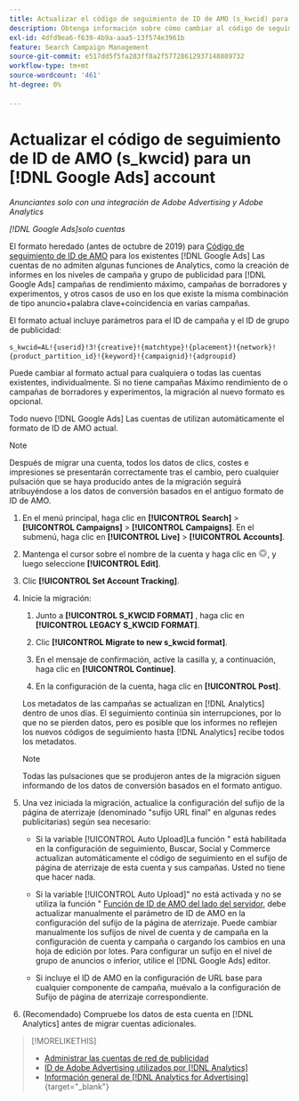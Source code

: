 ```yaml
---
title: Actualizar el código de seguimiento de ID de AMO (s_kwcid) para un [!DNL Google Ads] account
description: Obtenga información sobre cómo cambiar al código de seguimiento de ID de AMO más reciente para un [!DNL Google Ads] cuenta.
exl-id: 4dfd9ea6-f639-4b9a-aaa5-13f574e3961b
feature: Search Campaign Management
source-git-commit: e517dd5f5fa283ff8a2f57728612937148889732
workflow-type: tm+mt
source-wordcount: '461'
ht-degree: 0%

---
```


# Actualizar el código de seguimiento de ID de AMO (s_kwcid) para un [!DNL Google Ads] account

*Anunciantes solo con una integración de Adobe Advertising y Adobe Analytics*

*[!DNL Google Ads]solo cuentas*

El formato heredado (antes de octubre de 2019) para [Código de seguimiento de ID de AMO](/help/integrations/analytics/ids.md#amo-id-formats) para los existentes [!DNL Google Ads] Las cuentas de no admiten algunas funciones de Analytics, como la creación de informes en los niveles de campaña y grupo de publicidad para [!DNL Google Ads] campañas de rendimiento máximo, campañas de borradores y experimentos, y otros casos de uso en los que existe la misma combinación de tipo anuncio+palabra clave+coincidencia en varias campañas.

El formato actual incluye parámetros para el ID de campaña y el ID de grupo de publicidad:

```
s_kwcid=AL!{userid}!3!{creative}!{matchtype}!{placement}!{network}!{product_partition_id}!{keyword}!{campaignid}!{adgroupid}
```

Puede cambiar al formato actual para cualquiera o todas las cuentas existentes, individualmente. Si no tiene campañas Máximo rendimiento de o campañas de borradores y experimentos, la migración al nuevo formato es opcional.

Todo nuevo [!DNL Google Ads] Las cuentas de utilizan automáticamente el formato de ID de AMO actual.

>[!NOTE]
>
>Después de migrar una cuenta, todos los datos de clics, costes e impresiones se presentarán correctamente tras el cambio, pero cualquier pulsación que se haya producido antes de la migración seguirá atribuyéndose a los datos de conversión basados en el antiguo formato de ID de AMO.

1. En el menú principal, haga clic en **[!UICONTROL Search]** \> **[!UICONTROL Campaigns]** \> **[!UICONTROL Campaigns]**. En el submenú, haga clic en **[!UICONTROL Live]** \> **[!UICONTROL Accounts]**.

1. Mantenga el cursor sobre el nombre de la cuenta y haga clic en ![icono desplegable de flecha](/help/search-social-commerce/assets/arrow-dropdown-menu.png), y luego seleccione **[!UICONTROL Edit]**.

1. Clic **[!UICONTROL Set Account Tracking]**.

1. Inicie la migración:

   1. Junto a **[!UICONTROL S_KWCID FORMAT]** , haga clic en **[!UICONTROL LEGACY S_KWCID FORMAT]**.

   1. Clic **[!UICONTROL Migrate to new s_kwcid format]**.

   1. En el mensaje de confirmación, active la casilla y, a continuación, haga clic en **[!UICONTROL Continue]**.

   1. En la configuración de la cuenta, haga clic en **[!UICONTROL Post]**.

   Los metadatos de las campañas se actualizan en [!DNL Analytics] dentro de unos días. El seguimiento continúa sin interrupciones, por lo que no se pierden datos, pero es posible que los informes no reflejen los nuevos códigos de seguimiento hasta [!DNL Analytics] recibe todos los metadatos.

   >[!NOTE]
   >
   >Todas las pulsaciones que se produjeron antes de la migración siguen informando de los datos de conversión basados en el formato antiguo.

1. Una vez iniciada la migración, actualice la configuración del sufijo de la página de aterrizaje (denominado &quot;sufijo URL final&quot; en algunas redes publicitarias) según sea necesario:

   * Si la variable [!UICONTROL Auto Upload]La función &quot; está habilitada en la configuración de seguimiento, Buscar, Social y Commerce actualizan automáticamente el código de seguimiento en el sufijo de página de aterrizaje de esta cuenta y sus campañas. Usted no tiene que hacer nada.

   * Si la variable [!UICONTROL Auto Upload]&quot; no está activada y no se utiliza la función &quot; [Función de ID de AMO del lado del servidor](/help/integrations/analytics/ids.md#amo-id-formats), debe actualizar manualmente el parámetro de ID de AMO en la configuración del sufijo de la página de aterrizaje. Puede cambiar manualmente los sufijos de nivel de cuenta y de campaña en la configuración de cuenta y campaña o cargando los cambios en una hoja de edición por lotes. Para configurar un sufijo en el nivel de grupo de anuncios o inferior, utilice el [!DNL Google Ads] editor.

   * Si incluye el ID de AMO en la configuración de URL base para cualquier componente de campaña, muévalo a la configuración de Sufijo de página de aterrizaje correspondiente.

1. (Recomendado) Compruebe los datos de esta cuenta en [!DNL Analytics] antes de migrar cuentas adicionales.

>[!MORELIKETHIS]
>
>* [Administrar las cuentas de red de publicidad](ad-network-account-manage.md)
>* [ID de Adobe Advertising utilizados por [!DNL Analytics]](/help/integrations/analytics/ids.md)
>* [Información general de [!DNL Analytics for Advertising]](https://experienceleague.adobe.com/docs/advertising/integrations/home.html){target="_blank"}
